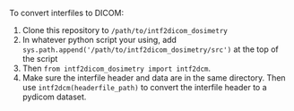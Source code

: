 To convert interfiles to DICOM:

1. Clone this repository to `/path/to/intf2dicom_dosimetry`
2. In whatever python script your using, add `sys.path.append('/path/to/intf2dicom_dosimetry/src')` at the top of the script
3. Then `from intf2dicom_dosimetry import intf2dcm`.
4. Make sure the interfile header and data are in the same directory. Then use `intf2dcm(headerfile_path)` to convert the interfile header to a pydicom dataset.
